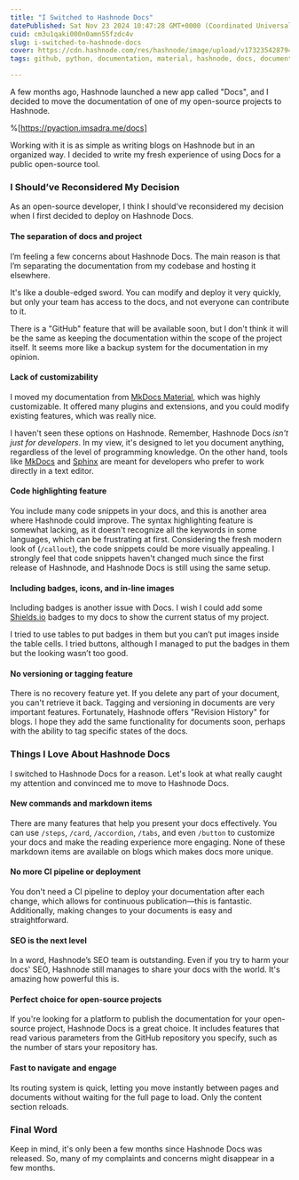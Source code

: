 ```yaml
---
title: "I Switched to Hashnode Docs"
datePublished: Sat Nov 23 2024 10:47:28 GMT+0000 (Coordinated Universal Time)
cuid: cm3u1qaki000n0amn55fzdc4v
slug: i-switched-to-hashnode-docs
cover: https://cdn.hashnode.com/res/hashnode/image/upload/v1732354287948/1ffa69bc-4c81-4e71-8835-6d10ff1901ec.png
tags: github, python, documentation, material, hashnode, docs, documents, mkdocs, github-actions-1, pyaction

---
```


A few months ago, Hashnode launched a new app called "Docs", and I decided to move the documentation of one of my open-source projects to Hashnode.

%[https://pyaction.imsadra.me/docs] 

Working with it is as simple as writing blogs on Hashnode but in an organized way. I decided to write my fresh experience of using Docs for a public open-source tool.

### I Should’ve Reconsidered My Decision

As an open-source developer, I think I should’ve reconsidered my decision when I first decided to deploy on Hashnode Docs.

#### The separation of docs and project

I’m feeling a few concerns about Hashnode Docs. The main reason is that I’m separating the documentation from my codebase and hosting it elsewhere.

It's like a double-edged sword. You can modify and deploy it very quickly, but only your team has access to the docs, and not everyone can contribute to it.

There is a "GitHub" feature that will be available soon, but I don't think it will be the same as keeping the documentation within the scope of the project itself. It seems more like a backup system for the documentation in my opinion.

#### Lack of customizability

I moved my documentation from [MkDocs Material](https://squidfunk.github.io/mkdocs-material/), which was highly customizable. It offered many plugins and extensions, and you could modify existing features, which was really nice.

I haven't seen these options on Hashnode. Remember, Hashnode Docs *isn't just for developers*. In my view, it's designed to let you document anything, regardless of the level of programming knowledge. On the other hand, tools like [MkDocs](https://www.mkdocs.org/) and [Sphinx](https://www.sphinx-doc.org/en/master/) are meant for developers who prefer to work directly in a text editor.

#### Code highlighting feature

You include many code snippets in your docs, and this is another area where Hashnode could improve. The syntax highlighting feature is somewhat lacking, as it doesn't recognize all the keywords in some languages, which can be frustrating at first. Considering the fresh modern look of (`/callout`), the code snippets could be more visually appealing. I strongly feel that code snippets haven't changed much since the first release of Hashnode, and Hashnode Docs is still using the same setup.

#### Including badges, icons, and in-line images

Including badges is another issue with Docs. I wish I could add some [Shields.io](https://shields.io/) badges to my docs to show the current status of my project.

I tried to use tables to put badges in them but you can’t put images inside the table cells. I tried buttons, although I managed to put the badges in them but the looking wasn’t too good.

#### No versioning or tagging feature

There is no recovery feature yet. If you delete any part of your document, you can't retrieve it back. Tagging and versioning in documents are very important features. Fortunately, Hashnode offers "Revision History" for blogs. I hope they add the same functionality for documents soon, perhaps with the ability to tag specific states of the docs.

### Things I Love About Hashnode Docs

I switched to Hashnode Docs for a reason. Let's look at what really caught my attention and convinced me to move to Hashnode Docs.

#### New commands and markdown items

There are many features that help you present your docs effectively. You can use `/steps`, `/card`, `/accordion`, `/tabs`, and even `/button` to customize your docs and make the reading experience more engaging. None of these markdown items are available on blogs which makes docs more unique.

#### No more CI pipeline or deployment

You don't need a CI pipeline to deploy your documentation after each change, which allows for continuous publication—this is fantastic. Additionally, making changes to your documents is easy and straightforward.

#### SEO is the next level

In a word, Hashnode’s SEO team is outstanding. Even if you try to harm your docs' SEO, Hashnode still manages to share your docs with the world. It's amazing how powerful this is.

#### Perfect choice for open-source projects

If you're looking for a platform to publish the documentation for your open-source project, Hashnode Docs is a great choice. It includes features that read various parameters from the GitHub repository you specify, such as the number of stars your repository has.

#### Fast to navigate and engage

Its routing system is quick, letting you move instantly between pages and documents without waiting for the full page to load. Only the content section reloads.

### Final Word

Keep in mind, it's only been a few months since Hashnode Docs was released. So, many of my complaints and concerns might disappear in a few months.